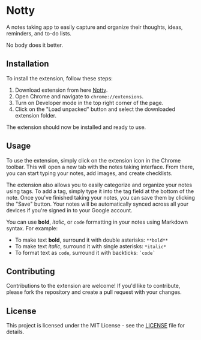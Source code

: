 # Notty
A notes taking app to easily capture and organize their thoughts, ideas, reminders, and to-do lists.

No body does it better.

## Installation


To install the extension, follow these steps:

1. Download extension from here [Notty](https://github.com/ashutoshtanwar1/Notty/files/10788004/Notty.zip).
2. Open Chrome and navigate to `chrome://extensions`.
3. Turn on Developer mode in the top right corner of the page.
4. Click on the "Load unpacked" button and select the downloaded extension folder.

The extension should now be installed and ready to use.

## Usage

To use the extension, simply click on the extension icon in the Chrome toolbar. This will open a new tab with the notes taking interface. From there, you can start typing your notes, add images, and create checklists. 

The extension also allows you to easily categorize and organize your notes using tags. To add a tag, simply type it into the tag field at the bottom of the note.
Once you've finished taking your notes, you can save them by clicking the "Save" button. Your notes will be automatically synced across all your devices if you're signed in to your Google account.

You can use **bold**, *italic*, or `code` formatting in your notes using Markdown syntax. For example:

- To make text **bold**, surround it with double asterisks: `**bold**`
- To make text *italic*, surround it with single asterisks: `*italic*`
- To format text as `code`, surround it with backticks: `` `code` ``

## Contributing

Contributions to the extension are welcome! If you'd like to contribute, please fork the repository and create a pull request with your changes.

## License

This project is licensed under the MIT License - see the [LICENSE](LICENSE) file for details.
